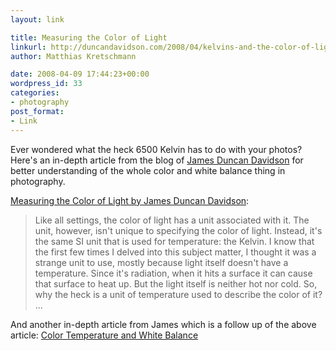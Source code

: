 ```yaml
---
layout: link

title: Measuring the Color of Light
linkurl: http://duncandavidson.com/2008/04/kelvins-and-the-color-of-light.html
author: Matthias Kretschmann

date: 2008-04-09 17:44:23+00:00
wordpress_id: 33
categories:
- photography
post_format:
- Link
---
```


Ever wondered what the heck 6500 Kelvin has to do with your photos? Here's an in-depth article from the blog of [James Duncan Davidson](http://duncandavidson.com/blog/) for better understanding of the whole color and white balance thing in photography.

[Measuring the Color of Light by James Duncan Davidson](http://duncandavidson.com/2008/04/kelvins-and-the-color-of-light.html):

> Like all settings, the color of light has a unit associated with it. The unit, however, isn't unique to specifying the color of light. Instead, it's the same SI unit that is used for temperature: the Kelvin. I know that the first few times I delved into this subject matter, I thought it was a strange unit to use, mostly because light itself doesn't have a temperature. Since it's radiation, when it hits a surface it can cause that surface to heat up. But the light itself is neither hot nor cold. So, why the heck is a unit of temperature used to describe the color of it? ...

And another in-depth article from James which is a follow up of the above article:
[Color Temperature and White Balance](http://duncandavidson.com/2008/04/color-temperature-and-sensors.html)
